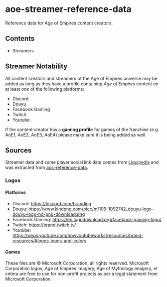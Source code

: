 # aoe-streamer-reference-data

Reference data for Age of Empires content creators.

## Contents

- Streamers

## Streamer Notability

All content creators and streamers of the Age of Empires universe may be added as long as they have a profile containing *Age of Empires* content on at least _one_ of the following platforms:

- Discord
- Douyu
- Facebook Gaming
- Twitch
- Youtube

If the content creator has a **gaming profile** for games of the franchise (e.g. AoE1, AoE2, AoE3, AoE4) please make sure it is being added as well.

## Sources

Streamer data and some player social link data comes from [Liquipedia](https://liquipedia.net/ageofempires/Main_Page) and was extracted from [aoc-reference-data](https://github.com/SiegeEngineers/aoc-reference-data/).

### Logos

#### Platforms

- Discord: <https://discord.com/branding>
- Douyu: <https://www.kindpng.com/picc/m/109-1092742_douyu-logo-douyu-logo-hd-png-download.png>
- Facebook Gaming: <https://en.logodownload.org/facebook-gaming-logo/>
- Twitch: <https://brand.twitch.tv/>
- Youtube: <https://www.youtube.com/howyoutubeworks/resources/brand-resources/#logos-icons-and-colors>

#### Games

These files are © Microsoft Corporation, all rights reserved. Microsoft Corporation logos, Age of Empires imagery, Age of Mythology imagery, et cetera are free to use for non-profit projects as per a legal statement from Microsoft Corporation.
